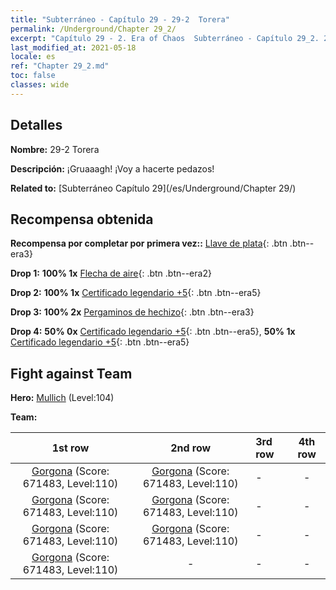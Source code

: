 ```yaml
---
title: "Subterráneo - Capítulo 29 - 29-2  Torera"
permalink: /Underground/Chapter 29_2/
excerpt: "Capítulo 29 - 2. Era of Chaos  Subterráneo - Capítulo 29_2. 29-2  Torera"
last_modified_at: 2021-05-18
locale: es
ref: "Chapter 29_2.md"
toc: false
classes: wide
---
```


## Detalles

 **Nombre:** 29-2  Torera

 **Descripción:**       ¡Gruaaagh! ¡Voy a hacerte pedazos!

 **Related to:** [Subterráneo Capítulo 29](/es/Underground/Chapter 29/)

## Recompensa obtenida

 **Recompensa por completar por primera vez::** [Llave de plata](/ItemsES/con_693/){: .btn .btn--era3}

 **Drop 1:** **100% 1x** [Flecha de aire](/ItemsES/her_449/){: .btn .btn--era2}

 **Drop 2:** **100% 1x** [Certificado legendario +5](/ItemsES/mat_102/){: .btn .btn--era5}

 **Drop 3:** **100% 2x** [Pergaminos de hechizo](/ItemsES/con_694/){: .btn .btn--era3}

 **Drop 4:** **50% 0x** [Certificado legendario +5](/ItemsES/mat_102/){: .btn .btn--era5}, **50% 1x** [Certificado legendario +5](/ItemsES/mat_102/){: .btn .btn--era5}


## Fight against Team
 **Hero:** [Mullich](/es/heroes/Mullich/) (Level:104)

 **Team:**


  | 1st row | 2nd row | 3rd row | 4th row |
  |:----:|:----:|:----|:----:|
  | [Gorgona](/es/units/Gorgon/) (Score: 671483, Level:110)  | [Gorgona](/es/units/Gorgon/) (Score: 671483, Level:110)  | - | - |
  | [Gorgona](/es/units/Gorgon/) (Score: 671483, Level:110)  | [Gorgona](/es/units/Gorgon/) (Score: 671483, Level:110)  | - | - |
  | [Gorgona](/es/units/Gorgon/) (Score: 671483, Level:110)  | [Gorgona](/es/units/Gorgon/) (Score: 671483, Level:110)  | - | - |
  | [Gorgona](/es/units/Gorgon/) (Score: 671483, Level:110)  | - | - | - |


